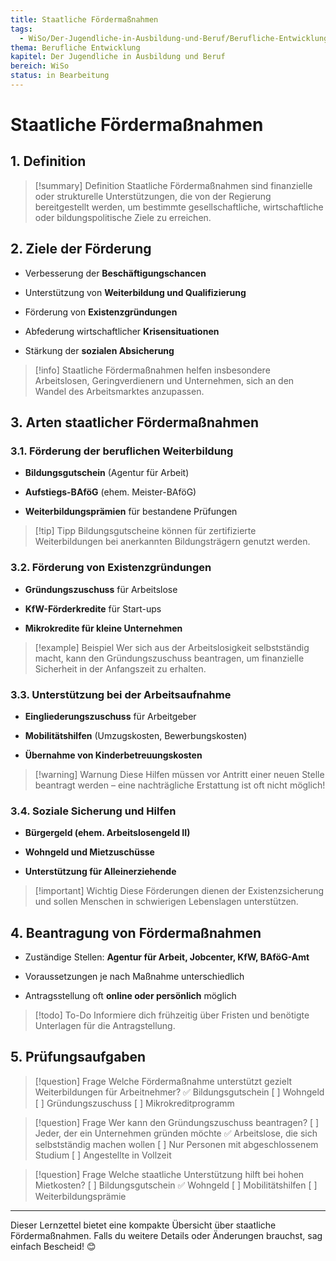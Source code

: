 ```yaml
---
title: Staatliche Fördermaßnahmen
tags:
  - WiSo/Der-Jugendliche-in-Ausbildung-und-Beruf/Berufliche-Entwicklung
thema: Berufliche Entwicklung
kapitel: Der Jugendliche in Ausbildung und Beruf
bereich: WiSo
status: in Bearbeitung
---
```


# Staatliche Fördermaßnahmen

## 1. Definition

> [!summary] Definition 
> Staatliche Fördermaßnahmen sind finanzielle oder strukturelle Unterstützungen, die von der Regierung bereitgestellt werden, um bestimmte gesellschaftliche, wirtschaftliche oder bildungspolitische Ziele zu erreichen.

## 2. Ziele der Förderung

- Verbesserung der **Beschäftigungschancen**
    
- Unterstützung von **Weiterbildung und Qualifizierung**
    
- Förderung von **Existenzgründungen**
    
- Abfederung wirtschaftlicher **Krisensituationen**
    
- Stärkung der **sozialen Absicherung**
    

> [!info] Staatliche Fördermaßnahmen helfen insbesondere Arbeitslosen, Geringverdienern und Unternehmen, sich an den Wandel des Arbeitsmarktes anzupassen.

## 3. Arten staatlicher Fördermaßnahmen

### 3.1. Förderung der beruflichen Weiterbildung

- **Bildungsgutschein** (Agentur für Arbeit)
    
- **Aufstiegs-BAföG** (ehem. Meister-BAföG)
    
- **Weiterbildungsprämien** für bestandene Prüfungen
    

> [!tip] Tipp Bildungsgutscheine können für zertifizierte Weiterbildungen bei anerkannten Bildungsträgern genutzt werden.

### 3.2. Förderung von Existenzgründungen

- **Gründungszuschuss** für Arbeitslose
    
- **KfW-Förderkredite** für Start-ups
    
- **Mikrokredite für kleine Unternehmen**
    

> [!example] Beispiel Wer sich aus der Arbeitslosigkeit selbstständig macht, kann den Gründungszuschuss beantragen, um finanzielle Sicherheit in der Anfangszeit zu erhalten.

### 3.3. Unterstützung bei der Arbeitsaufnahme

- **Eingliederungszuschuss** für Arbeitgeber
    
- **Mobilitätshilfen** (Umzugskosten, Bewerbungskosten)
    
- **Übernahme von Kinderbetreuungskosten**
    

> [!warning] Warnung Diese Hilfen müssen vor Antritt einer neuen Stelle beantragt werden – eine nachträgliche Erstattung ist oft nicht möglich!

### 3.4. Soziale Sicherung und Hilfen

- **Bürgergeld (ehem. Arbeitslosengeld II)**
    
- **Wohngeld und Mietzuschüsse**
    
- **Unterstützung für Alleinerziehende**
    

> [!important] Wichtig Diese Förderungen dienen der Existenzsicherung und sollen Menschen in schwierigen Lebenslagen unterstützen.

## 4. Beantragung von Fördermaßnahmen

- Zuständige Stellen: **Agentur für Arbeit, Jobcenter, KfW, BAföG-Amt**
    
- Voraussetzungen je nach Maßnahme unterschiedlich
    
- Antragsstellung oft **online oder persönlich** möglich
    

> [!todo] To-Do Informiere dich frühzeitig über Fristen und benötigte Unterlagen für die Antragstellung.

## 5. Prüfungsaufgaben

> [!question] Frage Welche Fördermaßnahme unterstützt gezielt Weiterbildungen für Arbeitnehmer? ✅ Bildungsgutschein [ ] Wohngeld [ ] Gründungszuschuss [ ] Mikrokreditprogramm

> [!question] Frage Wer kann den Gründungszuschuss beantragen? [ ] Jeder, der ein Unternehmen gründen möchte ✅ Arbeitslose, die sich selbstständig machen wollen [ ] Nur Personen mit abgeschlossenem Studium [ ] Angestellte in Vollzeit

> [!question] Frage Welche staatliche Unterstützung hilft bei hohen Mietkosten? [ ] Bildungsgutschein ✅ Wohngeld [ ] Mobilitätshilfen [ ] Weiterbildungsprämie

---

Dieser Lernzettel bietet eine kompakte Übersicht über staatliche Fördermaßnahmen. Falls du weitere Details oder Änderungen brauchst, sag einfach Bescheid! 😊